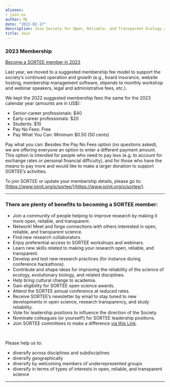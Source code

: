 ```yaml
---
aliases:
- join-us
author: ML
date: "2022-02-17"
description: Join Society for Open, Reliable, and Transparent Ecology and Evolutionary biology (SORTEE)
title: Join
---
```


### 2023 Membership   

[Become a SORTEE member in 2023](https://www.joinit.org/o/sortee/)

Last year, we moved to a suggested membership fee model to support the society’s continued operation and growth (e.g., board insurance, website hosting, membership management software, stipends to monthly workshop and webinar speakers, legal and administrative fees, etc.). 

We kept the 2022 suggested membership fees the same for the 2023 calendar year (amounts are in US$):
* Senior-career professionals: $40
* Early-career professionals: $20
* Students: $10
* Pay No Fees: Free
* Pay What You Can: Minimum $0.50 (50 cents)

Pay what you can: Besides the Pay No Fees option (no questions asked), we are offering everyone an option to enter a different payment amount. This option is intended for people who need to pay less (e.g. to account for exchange rates or personal financial difficulty), and for those who have the means to pay more and would like to make a larger donation to support SORTEE’s activities.

To join SORTEE or update your membership details, please go to: [https://www.joinit.org/o/sortee/](https://www.joinit.org/o/sortee/).

----

### There are plenty of benefits to becoming a SORTEE member:

* Join a community of people helping to improve research by making it more open, reliable, and transparent.
* Network! Meet and forge connections with others interested in open, reliable, and transparent science.
* Find new research collaborators.
* Enjoy preferential access to SORTEE workshops and webinars.
* Learn new skills related to making your research open, reliable, and transparent.
* Develop and test new research practices (for instance during conference hackathons).
* Contribute and shape ideas for improving the reliability of the science of ecology, evolutionary biology, and related disciplines.
* Help bring cultural change to academia.
* Gain eligibility for SORTEE open science awards.
* Attend the SORTEE annual conference at reduced rates.
* Receive SORTEE’s newsletter by email to stay tuned to new developments in open science, research transparency, and study reliability.
* Vote for leadership positions to influence the direction of the Society.
* Nominate colleagues (or yourself!) for SORTEE leadership positions.
* Join SORTEE committees to make a difference [via this Link](https://www.sortee.org/people/).

&nbsp;

Please help us to:   

* diversify across disciplines and subdisciplines   
* diversify geographically  
* diversify by welcoming members of underrepresented groups   
* diversify in terms of types of interests in open, reliable, and transparent science   

----
